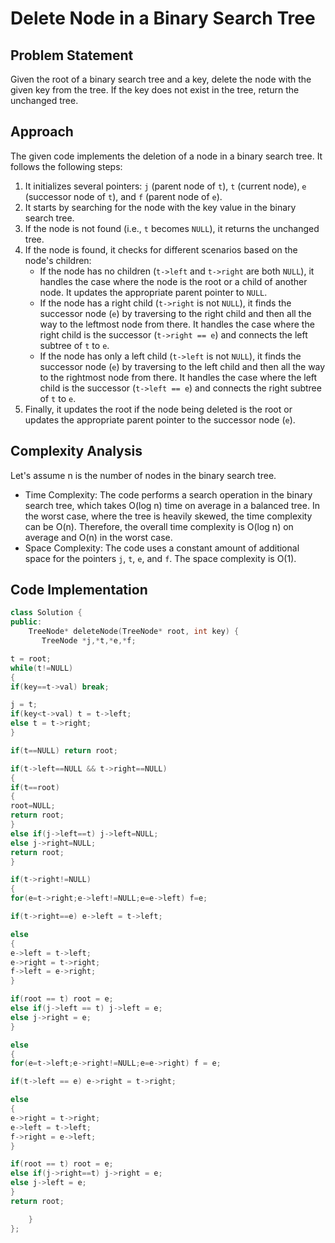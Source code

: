 # Delete Node in a Binary Search Tree

## Problem Statement

Given the root of a binary search tree and a key, delete the node with the given key from the tree. If the key does not exist in the tree, return the unchanged tree.

## Approach

The given code implements the deletion of a node in a binary search tree. It follows the following steps:

1. It initializes several pointers: `j` (parent node of `t`), `t` (current node), `e` (successor node of `t`), and `f` (parent node of `e`).
2. It starts by searching for the node with the key value in the binary search tree.
3. If the node is not found (i.e., `t` becomes `NULL`), it returns the unchanged tree.
4. If the node is found, it checks for different scenarios based on the node's children:
   - If the node has no children (`t->left` and `t->right` are both `NULL`), it handles the case where the node is the root or a child of another node. It updates the appropriate parent pointer to `NULL`.
   - If the node has a right child (`t->right` is not `NULL`), it finds the successor node (`e`) by traversing to the right child and then all the way to the leftmost node from there. It handles the case where the right child is the successor (`t->right == e`) and connects the left subtree of `t` to `e`.
   - If the node has only a left child (`t->left` is not `NULL`), it finds the successor node (`e`) by traversing to the left child and then all the way to the rightmost node from there. It handles the case where the left child is the successor (`t->left == e`) and connects the right subtree of `t` to `e`.
5. Finally, it updates the root if the node being deleted is the root or updates the appropriate parent pointer to the successor node (`e`).

## Complexity Analysis

Let's assume n is the number of nodes in the binary search tree.

- Time Complexity: The code performs a search operation in the binary search tree, which takes O(log n) time on average in a balanced tree. In the worst case, where the tree is heavily skewed, the time complexity can be O(n). Therefore, the overall time complexity is O(log n) on average and O(n) in the worst case.
- Space Complexity: The code uses a constant amount of additional space for the pointers `j`, `t`, `e`, and `f`. The space complexity is O(1).

## Code Implementation

```cpp
class Solution {
public:
    TreeNode* deleteNode(TreeNode* root, int key) {
       TreeNode *j,*t,*e,*f;

t = root;
while(t!=NULL)
{
if(key==t->val) break;

j = t;
if(key<t->val) t = t->left;
else t = t->right;
}

if(t==NULL) return root;

if(t->left==NULL && t->right==NULL)
{
if(t==root)
{
root=NULL;
return root;
}
else if(j->left==t) j->left=NULL;
else j->right=NULL;
return root;
}

if(t->right!=NULL)
{
for(e=t->right;e->left!=NULL;e=e->left) f=e;

if(t->right==e) e->left = t->left;

else
{
e->left = t->left;
e->right = t->right;
f->left = e->right;
}

if(root == t) root = e;
else if(j->left == t) j->left = e;
else j->right = e;
}

else
{
for(e=t->left;e->right!=NULL;e=e->right) f = e;

if(t->left == e) e->right = t->right;

else
{
e->right = t->right;
e->left = t->left;
f->right = e->left;
}

if(root == t) root = e;
else if(j->right==t) j->right = e;
else j->left = e;
}
return root;

    }
};

